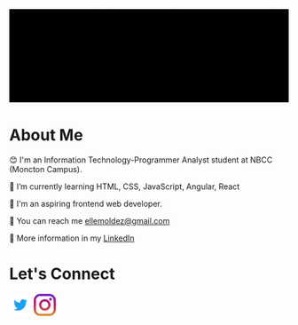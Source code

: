 <img src="https://github.com/EllaMoldez/EllaMoldez/blob/main/header-github.gif">

# About Me 
😊 I'm an Information Technology-Programmer Analyst student at NBCC (Moncton Campus). 

🌱 I’m currently learning HTML, CSS, JavaScript, Angular, React

👩 I'm an aspiring frontend web developer.

📧 You can reach me ellemoldez@gmail.com

💁 More information in my [LinkedIn](https://www.linkedin.com/in/ellamoldez/)



# Let's Connect 
[<img src="https://github.com/EllaMoldez/EllaMoldez/blob/main/socialmedias/twitter.svg" height="40em" align="center" alt="Follow Ella on Twitter" title="Follow Ella on Twitter"/>](https://twitter.com/MoldezElle)
[<img src="https://github.com/EllaMoldez/EllaMoldez/blob/main/socialmedias/instagram.svg" height="40em" align="center" alt="Follow Ella on Instagram" title="Follow Ella on Instagram"/>](https://www.instagram.com/ellamoldez/)


<!--
**EllaMoldez/EllaMoldez** is a ✨ _special_ ✨ repository because its `README.md` (this file) appears on your GitHub profile.

Here are some ideas to get you started:

- 🔭 I’m currently working on ...
- 🌱 I’m currently learning ...
- 👯 I’m looking to collaborate on ...
- 🤔 I’m looking for help with ...
- 💬 Ask me about ...
- 📫 How to reach me: ...
- 😄 Pronouns: ...
- ⚡ Fun fact: ...
-->
